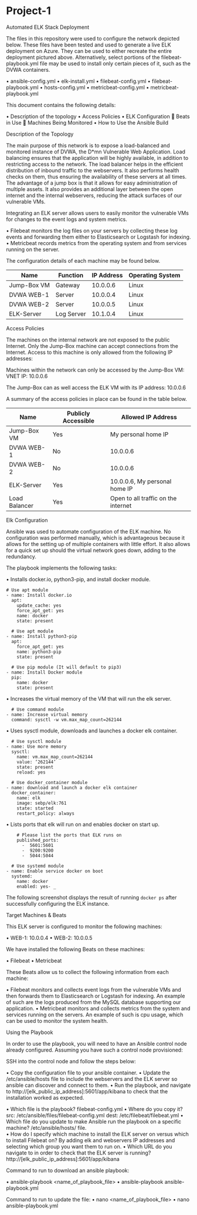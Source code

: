 # Project-1

Automated ELK Stack Deployment

The files in this repository were used to configure the network depicted below. These files have been tested and used to generate a live ELK deployment on Azure. They can be used to either recreate the entire deployment pictured above. Alternatively, select portions of the filebeat-playbook.yml file may be used to install only certain pieces of it, such as the DVWA containers.

•	ansible-config.yml
•	elk-install.yml
•	filebeat-config.yml
•	filebeat-playbook.yml
•	hosts-config.yml
•	metricbeat-config.yml
•	metricbeat-playbook.yml

This document contains the following details:

•	Description of the topology
•	Access Policies
•	ELK Configuration
	Beats in Use
	Machines Being Monitored
•	How to Use the Ansible Build


Description of the Topology

The main purpose of this network is to expose a load-balanced and monitored instance of DVWA, the D*mn Vulnerable Web Application.
Load balancing ensures that the application will be highly available, in addition to restricting access to the network.
The load balancer helps in the efficient distribution of inbound traffic to the webservers. It also performs health checks on them, thus ensuring the availability of these servers at all times. 
The advantage of a jump box is that it allows for easy administration of multiple assets. It also provides an additional layer between the open internet and the internal webservers, reducing the attack surfaces of our vulnerable VMs.

Integrating an ELK server allows users to easily monitor the vulnerable VMs for changes to the event logs and system metrics.

•	Filebeat monitors the log files on your servers by collecting these log events and forwarding them either to Elasticsearch or Logstash for indexing.
•	Metricbeat records metrics from the operating system and from services running on the server.

The configuration details of each machine may be found below.

|    Name     | Function  | IP Address | Operating System |
|-------------|-----------|------------|------------------|
| Jump-Box VM | Gateway   | 10.0.0.6   | Linux            |
| DVWA WEB-1  | Server    | 10.0.0.4   | Linux            |
| DVWA WEB-2  | Server    | 10.0.0.5   | Linux            |
| ELK-Server  | Log Server| 10.1.0.4   | Linux            |


Access Policies

The machines on the internal network are not exposed to the public Internet. 
Only the Jump-Box machine can accept connections from the Internet. Access to this machine is only allowed from the following IP addresses: <my-home-public-ip-address>

Machines within the network can only be accessed by the Jump-Box VM: VNET IP: 10.0.0.6

The Jump-Box can as well access the ELK VM with its IP address: 10.0.0.6


A summary of the access policies in place can be found in the table below.


| Name         | Publicly Accessible | Allowed IP Address                  |
|--------------|---------------------|-------------------------------------|
| Jump-Box VM  | Yes                 | My personal home IP                 |
| DVWA WEB-1   | No                  | 10.0.0.6                            |
| DVWA WEB-2   | No                  | 10.0.0.6                            |
| ELK-Server   | Yes                 | 10.0.0.6, My personal home IP       |
| Load Balancer| Yes                 | Open to all traffic on the internet |


Elk Configuration

Ansible was used to automate configuration of the ELK machine. No configuration was performed manually, which is advantageous because it allows for the setting up of multiple containers with little effort. It also allows for a quick set up should the virtual network goes down, adding to the redundancy.

The playbook implements the following tasks:

•	Installs docker.io, python3-pip, and install docker module.

    # Use apt module
    - name: Install docker.io
      apt:
        update_cache: yes
        force_apt_get: yes
        name: docker
        state: present

      # Use apt module
    - name: Install python3-pip
      apt:
        force_apt_get: yes
        name: python3-pip
        state: present

      # Use pip module (It will default to pip3)
    - name: Install Docker module
      pip:
        name: docker
        state: present

•	Increases the virtual memory of the VM that will run the elk server.

      # Use command module
    - name: Increase virtual memory
      command: sysctl -w vm.max_map_count=262144

•	Uses sysctl module, downloads and launches a docker elk container.

      # Use sysctl module
    - name: Use more memory
      sysctl:
        name: vm.max_map_count=262144
        value: ‘262144’
        state: present
        reload: yes

      # Use docker_container module
    - name: download and launch a docker elk container
      docker_container:
        name: elk
        image: sebp/elk:761
        state: started
        restart_policy: always

•	Lists ports that elk will run on and enables docker on start up.

        # Please list the ports that ELK runs on
        published_ports:
          -  5601:5601
          -  9200:9200
          -  5044:5044

      # Use systemd module
    - name: Enable service docker on boot
      systemd:
        name: docker
        enabled: yes- _

The following screenshot displays the result of running `docker ps` after successfully configuring the ELK instance.

Target Machines & Beats

This ELK server is configured to monitor the following machines:

•	WEB-1: 10.0.0.4
•	WEB-2: 10.0.0.5

We have installed the following Beats on these machines:

•	Filebeat
•	Metricbeat

These Beats allow us to collect the following information from each machine:

•	Filebeat monitors and collects event logs from the vulnerable VMs and then forwards them to Elasticsearch or Logstash for indexing. An example of such are the logs produced from the MySQL database supporting our application.
•	Metricbeat monitors and collects metrics from the system and services running on the servers. An example of such is cpu usage, which can be used to monitor the system health.

Using the Playbook

In order to use the playbook, you will need to have an Ansible control node already configured. Assuming you have such a control node provisioned: 

SSH into the control node and follow the steps below:

•	Copy the configuration file to your ansible container.
•	Update the /etc/ansible/hosts file to include the webservers and the ELK server so ansible can discover and connect to them.
•	Run the playbook, and navigate to http://[elk_public_ip_address]:5601/app/kibana to check that the installation worked as expected.

•	Which file is the playbook? filebeat-config.yml 
•	Where do you copy it? src: /etc/ansible/files/filebeat-config.yml dest: /etc/filebeat/filebeat.yml
•	Which file do you update to make Ansible run the playbook on a specific machine? /etc/ansible/hosts/ file.                      
•	How do I specify which machine to install the ELK server on versus which to install Filebeat on? By adding elk and webservers IP addresses and selecting which group you want them to run on.
•	Which URL do you navigate to in order to check that the ELK server is running? http://[elk_public_ip_address]:5601/app/kibana

Command to run to download an ansible playbook:

•	ansible-playbook <name_of_playbook_file>
•	ansible-playbook ansible-playbook.yml

Command to run to update the file:
•	nano <name_of_playbook_file>
•	nano ansible-playbook.yml
